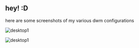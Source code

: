 ## hey! :D 

here are some screenshots of my various dwm configurations

![desktop1](https://github.com/ProMaster-4/ProMaster-4/assets/154833063/8f056ac7-3ae3-4b67-89aa-f6065a3edc99)

![desktop1](https://raw.githubusercontent.com/ProMaster-4/ProMaster-4/main/s.png)
